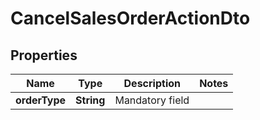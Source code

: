 
# CancelSalesOrderActionDto

## Properties
Name | Type | Description | Notes
------------ | ------------- | ------------- | -------------
**orderType** | **String** | Mandatory field | 



